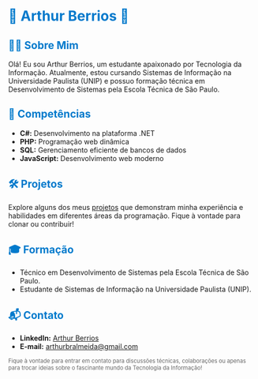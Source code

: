<!-- Título -->
# <span style="color:#007acc;">🚀 Arthur Berrios 🚀</span>

<!-- Sobre Mim -->
## <span style="color:#007acc;">👨‍💻 Sobre Mim</span>
Olá! Eu sou Arthur Berrios, um estudante apaixonado por Tecnologia da Informação. Atualmente, estou cursando Sistemas de Informação na Universidade Paulista (UNIP) e possuo formação técnica em Desenvolvimento de Sistemas pela Escola Técnica de São Paulo.

<!-- Competências -->
## <span style="color:#007acc;">🚀 Competências</span>
- **C#:** Desenvolvimento na plataforma .NET
- **PHP:** Programação web dinâmica
- **SQL:** Gerenciamento eficiente de bancos de dados
- **JavaScript:** Desenvolvimento web moderno

<!-- Projetos -->
## <span style="color:#007acc;">🛠 Projetos</span>
Explore alguns dos meus [projetos](https://github.com/ArthurBerrios) que demonstram minha experiência e habilidades em diferentes áreas da programação. Fique à vontade para clonar ou contribuir!

<!-- Formação -->
## <span style="color:#007acc;">🎓 Formação</span>
- Técnico em Desenvolvimento de Sistemas pela Escola Técnica de São Paulo.
- Estudante de Sistemas de Informação na Universidade Paulista (UNIP).

<!-- Contato -->
## <span style="color:#007acc;">📬 Contato</span>
- **LinkedIn:** [Arthur Berrios](linkedin.com/in/arthur-berrios-1662082a8)
- **E-mail:** [arthurbralmeida@gmail.com](mailto:arthurbralmeida@gmail.com)

<span style="font-size:0.8em; color:#666;">Fique à vontade para entrar em contato para discussões técnicas, colaborações ou apenas para trocar ideias sobre o fascinante mundo da Tecnologia da Informação!</span>
